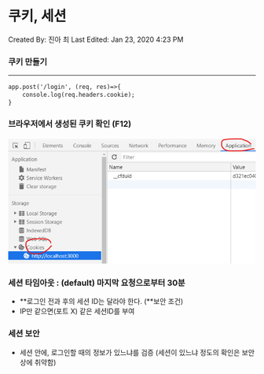 # 쿠키, 세션

Created By: 진아 최
Last Edited: Jan 23, 2020 4:23 PM

### 쿠키 만들기

---

    app.post('/login', (req, res)=>{
        console.log(req.headers.cookie);
    }

### 브라우저에서 생성된 쿠키 확인 (F12)

![Untitled/Untitled.png](Untitled/Untitled.png)

### 세션 타임아웃 : (default) 마지막 요청으로부터 30분

- **로그인 전과 후의 세션 ID는 달라야 한다. (**보안 조건)
- IP만 같으면(포트 X) 같은 세션ID를 부여

### 세션 보안

- 세션 안에, 로그인할 때의 정보가 있느냐를 검증
(세션이 있느냐 정도의 확인은 보안상에 취약함)